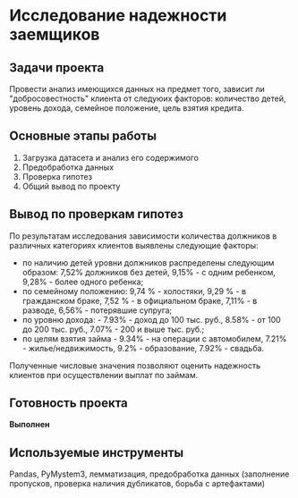 # Исследование надежности заемщиков

## Задачи проекта
Провести анализ имеющихся данных на предмет того, зависит ли "добросовестность" клиента от следуюих факторов: количество детей, уровень дохода, семейное положение,
цель взятия кредита.

## Основные этапы работы
1. Загрузка датасета и анализ его содержимого
2. Предобработка данных
3. Проверка гипотез
4. Общий вывод по проекту

## Вывод по проверкам гипотез
По результатам исследования зависимости количества должников в различных категориях клиентов выявлены следующие факторы:
   - по наличию детей уровни должников распределены следующим образом: 7,52% должников без детей, 9,15% - с одним ребенком, 9,28% - более одного ребенка;
   - по семейному положению: 9,74 % - холостяки, 9,29 % - в гражданском браке,  7,52 % - в официальном браке, 7,11% - в разводе, 6,56% - потерявшие супруга; 
   - по уровню дохода: - 7.93% - доход до 100 тыс. руб., 8.58% - от 100 до 200 тыс. руб., 7.07% - 200 и выше тыс. руб.;
   - по целям взятия займа - 9.34% - на операции с автомобилем, 7.21% - жилье/недвижимость, 9.2% - образование, 7.92% - свадьба.

Полученные числовые значения позволяют оценить надежность клиентов при осуществлении выплат по займам.

## Готовность проекта 
**Выполнен**

## Используемые инструменты
Pandas, PyMystem3, лемматизация, предобработка данных (заполнение пропусков, проверка наличия дубликатов, борьба с артефактами)
